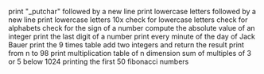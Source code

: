 print "_putchar" followed by a new line
print lowercase letters followed by a new line
print lowercase letters 10x
check for lowercase letters
check for alphabets
check for the sign of a number
compute the absolute value of an integer
print the last digit of a number
print every minute of the day of Jack Bauer
print the 9 times table
add two integers and return the result
print from n to 98
print multiplication table of n dimension
sum of multiples of 3 or 5 below 1024
printing the first 50 fibonacci numbers
